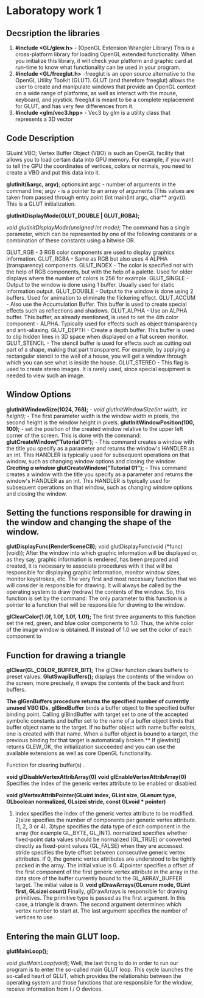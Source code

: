 # Laboratopy work 1 

## Decsription the libraries
1. **#include <GL/glew.h>** - (OpenGL Extension Wrangler Library) This is a cross-platform library for loading OpenGL extended functionality. When you initialize this library, it will check your platform and graphic card at run-time to know what functionality can be used in your program.
2. **#include <GL/freeglut.h>** -freeglut is an open source alternative to the OpenGL Utility Toolkit (GLUT). GLUT (and therefore freeglut) allows the user to create and manipulate windows that provide an OpenGL context on a wide range of platforms, as well as interact with the mouse, keyboard, and joystick. freeglut is meant to be a complete replacement for GLUT, and has very few differences from it. 
3. **#include <glm/vec3.hpp>** - Vec3 by glm is a utility class that represents a 3D vector
  
 ## Code Description
 GLuint VBO;
 Vertex Buffer Object (VBO) is such an OpenGL facility that allows you to load certain data into GPU memory. For example, if you want to tell the GPU the coordinates of vertices, colors or normals, you need to create a VBO and put this data into it.

**glutInit(&argc, argv)**; options:int argc - number of arguments in the command line;  argv - is a pointer to an array of arguments (This values are taken from passed through entry point (int main(int argc, char** argv))). This is a GLUT initialization.

**glutInitDisplayMode(GLUT_DOUBLE | GLUT_RGBA);**

*void glutInitDisplayMode(unsigned int mode)*;
The command has a single parameter, which can be represented by one of the following constants or a combination of these constants using a bitwise OR.

GLUT_RGB - 3 RGB color components are used to display graphics information.
GLUT_RGBA - Same as RGB but also uses 4 ALPHA (transparency) components.
GLUT_INDEX - The color is specified not with the help of RGB components, but with the help of a palette. Used for older displays where the number of colors is 256 for example.
GLUT_SINGLE - Output to the window is done using 1 buffer. Usually used for static information output.
GLUT_DOUBLE - Output to the window is done using 2 buffers. Used for animation to eliminate the flickering effect.
GLUT_ACCUM - Also use the Accumulation Buffer. This buffer is used to create special effects such as reflections and shadows.
GLUT_ALPHA - Use an ALPHA buffer. This buffer, as already mentioned, is used to set the 4th color component - ALPHA. Typically used for effects such as object transparency and anti-aliasing.
GLUT_DEPTH - Create a depth buffer. This buffer is used to clip hidden lines in 3D space when displayed on a flat screen monitor.
GLUT_STENCIL - The stencil buffer is used for effects such as cutting out part of a shape, making that part transparent. For example, by applying a rectangular stencil to the wall of a house, you will get a window through which you can see what is inside the house.
GLUT_STEREO - This flag is used to create stereo images. It is rarely used, since special equipment is needed to view such an image.

## Window Options
**glutInitWindowSize(1024, 768);** - *void glutInitWindowSize(int width, int height);* - The first parameter width is the window width in pixels, the second height is the window height in pixels.
**glutInitWindowPosition(100, 100);** - set the position of the created window relative to the upper left corner of the screen. This is done with the command: 
**glutCreateWindow("Tutorial 01");** - This command creates a window with the title you specify as a parameter and returns the window's HANDLER as an int. This HANDLER is typically used for subsequent operations on that window, such as changing window options and closing the window.
 ***Creating a window***
**glutCreateWindow("Tutorial 01");** - This command creates a window with the title you specify as a parameter and returns the window's HANDLER as an int. This HANDLER is typically used for subsequent operations on that window, such as changing window options and closing the window.

## Setting the functions responsible for drawing in the window and changing the shape of the window.
**glutDisplayFunc(RenderSceneCB);**
 void glutDisplayFunc(void (*func)(void));
After the window into which graphic information will be displayed or, as they say, graphic information is rendered, has been prepared and created, it is necessary to associate procedures with it that will be responsible for displaying graphic information, monitor window sizes, monitor keystrokes, etc. The very first and most necessary function that we will consider is responsible for drawing. It will always be called by the operating system to draw (redraw) the contents of the window. So, this function is set by the command:
The only parameter to this function is a pointer to a function that will be responsible for drawing to the window.

**glClearColor(1.0f, 1.0f, 1.0f, 1.0f);** 
 The first three arguments to this function set the red, green, and blue color components to 1.0. Thus, the white color of the image window is obtained. If instead of 1.0 we set the color of each component to
 

## Function for drawing a triangle
**glClear(GL_COLOR_BUFFER_BIT);** The glClear function clears buffers to preset values.
**GlutSwapBuffers();** displays the contents of the window on the screen, more precisely, it swaps the contents of the back and front buffers.

**The glGenBuffers procedure returns the specified number of currently unused VBO IDs.**
**glBindBuffer** binds a buffer object to the specified buffer binding point. Calling glBindBuffer with target set to one of the accepted symbolic constants and buffer set to the name of a buffer object binds that buffer object name to the target. If no buffer object with name buffer exists, one is created with that name. When a buffer object is bound to a target, the previous binding for that target is automatically broken.**
If glewInit() returns GLEW_OK, the initialization succeeded and you can use the available extensions as well as core OpenGL functionality. 

Function for clearing buffer(s) .

**void glDisableVertexAttribArray(0)**
**void glEnableVertexAttribArray(0)**
Specifies the index of the generic vertex attribute to be enabled or disabled.

 **void glVertexAttribPointer(GLuint index, GLint size, GLenum type, GLboolean normalized, GLsizei stride, const GLvoid * pointer)**
1) index specifies the index of the generic vertex attribute to be modified.
2)size specifies the number of components per generic vertex attribute. (1, 2, 3 or 4).
3)type specifies the data type of each component in the array (for example GL_BYTE, GL_INT).
normalized specifies whether fixed-point data values should be normalized (GL_TRUE) or converted directly as fixed-point values (GL_FALSE) when they are accessed.
stride specifies the byte offset between consecutive generic vertex attributes. If 0, the generic vertex attributes are understood to be tightly packed in the array. The initial value is 0.
4)pointer specifies a offset of the first component of the first generic vertex attribute in the array in the data store of the buffer currently bound to the GL_ARRAY_BUFFER target. The initial value is 0.
**void glDrawArrays(GLenum mode, GLint first, GLsizei count)** 
Finally, glDrawArrays is responsible for drawing primitives. The primitive type is passed as the first argument. In this case, a triangle is drawn. The second argument determines which vertex number to start at. The last argument specifies the number of vertices to use.

## Entering the main GLUT loop.
**glutMainLoop();**

*void glutMainLoop(void);*
Well, the last thing to do in order to run our program is to enter the so-called main GLUT loop. This cycle launches the so-called heart of GLUT, which provides the relationship between the operating system and those functions that are responsible for the window, receive information from I / O devices. 
